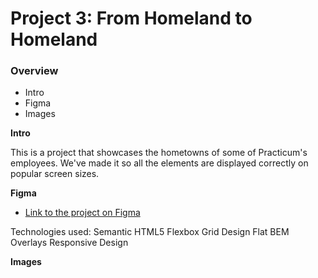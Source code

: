 # Project 3: From Homeland to Homeland
### Overview  
* Intro  
* Figma  
* Images  
  
**Intro**    
  
This is a project that showcases the hometowns of some of Practicum's employees. We've made it so all the elements are displayed correctly on popular screen sizes. 
  
**Figma**  
  
* [Link to the project on Figma](https://www.figma.com/file/1zCYcflj6BJx5VqOvXU9nb/Sprint-3-From-Homeland-to-Homeland-desktop-mobile?node-id=0%3A1)  
  
Technologies used:
Semantic HTML5
Flexbox
Grid Design
Flat BEM
Overlays
Responsive Design

**Images**  

